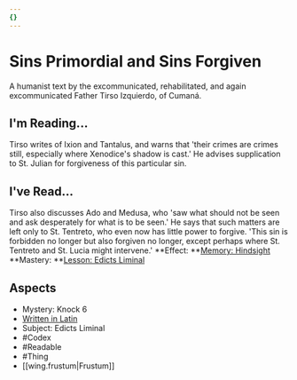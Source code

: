 ```yaml
---
{}
---
```

# Sins Primordial and Sins Forgiven
A humanist text by the excommunicated, rehabilitated, and again excommunicated Father Tirso Izquierdo, of Cumaná.
## I'm Reading...
Tirso writes of Ixion and Tantalus, and warns that 'their crimes are crimes still, especially where Xenodice's shadow is cast.' He advises supplication to St. Julian for forgiveness of this particular sin. 
## I've Read...
Tirso also discusses Ado and Medusa, who 'saw what should not be seen and ask desperately for what is to be seen.' He says that such matters are left only to St. Tentreto, who even now has little power to forgive. 'This sin is forbidden no longer but also forgiven no longer, except perhaps where St. Tentreto and St. Lucia might intervene.'
**Effect: **[Memory: Hindsight](https://uadaf.theevilroot.xyz/rowenarium/element/mem.hindsight)
**Mastery: **[Lesson: Edicts Liminal](https://uadaf.theevilroot.xyz/rowenarium/element/x.edictsliminal)
## Aspects
- Mystery: Knock 6
- [Written in Latin](https://uadaf.theevilroot.xyz/rowenarium/element/w.latin)
- Subject: Edicts Liminal
- #Codex
- #Readable
- #Thing
- [[wing.frustum|Frustum]]